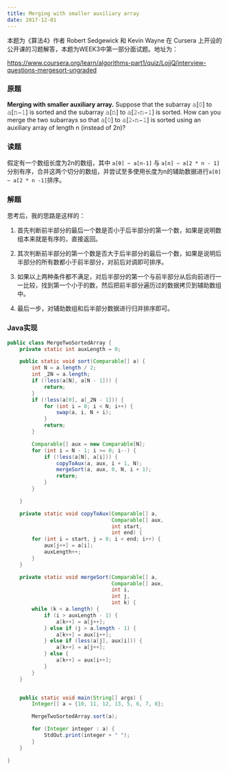 ```yaml
---
title: Merging with smaller auxiliary array
date: 2017-12-01
---
```


本题为《算法4》作者 Robert Sedgewick 和 Kevin Wayne 在 Cursera 上开设的公开课的习题解答，本题为WEEK3中第一部分面试题。地址为：

https://www.coursera.org/learn/algorithms-part1/quiz/LojjQ/interview-questions-mergesort-ungraded


### 原题


**Merging with smaller auxiliary array.** Suppose that the subarray 𝚊[𝟶] to 𝚊[𝚗−𝟷] is sorted and the subarray 𝚊[𝚗] to 𝚊[𝟸∗𝚗−𝟷] is sorted. How can you merge the two subarrays so that 𝚊[𝟶] to 𝚊[𝟸∗𝚗−𝟷] is sorted using an auxiliary array of length n (instead of 2n)?


<!--more-->


### 读题


假定有一个数组长度为2n的数组，其中 `a[0] ~ a[n-1]` 与 `a[n] ~ a[2 * n - 1]` 分别有序，合并这两个切分的数组，并尝试至多使用长度为n的辅助数据进行`a[0] ~ a[2 * n -1]`排序。


### 解题


思考后，我的思路是这样的：


1. 首先判断前半部分的最后一个数是否小于后半部分的第一个数，如果是说明数组本来就是有序的，直接返回。

2. 其次判断前半部分的第一个数是否大于后半部分的最后一个数，如果是说明后半部分的所有数都小于前半部分，对前后对调即可排序。

3. 如果以上两种条件都不满足，对后半部分的第一个与前半部分从后向前进行一一比较，找到第一个小于的数，然后把前半部分遍历过的数据拷贝到辅助数组中。

4. 最后一步，对辅助数组和后半部分数据进行归并排序即可。


### Java实现

```Java
public class MergeTwoSortedArray {
    private static int auxLength = 0;

    public static void sort(Comparable[] a) {
        int N = a.length / 2;
        int _2N = a.length;
        if (!less(a[N], a[N - 1])) {
            return;
        }
        if (!less(a[0], a[_2N - 1])) {
            for (int i = 0; i < N; i++) {
                swap(a, i, N + i);
            }
            return;
        }

        Comparable[] aux = new Comparable[N];
        for (int i = N - 1; i >= 0; i--) {
            if (!less(a[N], a[i])) {
                copyToAux(a, aux, i + 1, N);
                mergeSort(a, aux, 0, N, i + 1);
                return;
            }
        }

    }

    private static void copyToAux(Comparable[] a, 
                                  Comparable[] aux, 
                                  int start, 
                                  int end) {
        for (int i = start, j = 0; i < end; i++) {
            aux[j++] = a[i];
            auxLength++;
        }
    }

    private static void mergeSort(Comparable[] a, 
                                  Comparable[] aux, 
                                  int i, 
                                  int j, 
                                  int k) {
        while (k < a.length) {
            if (i > auxLength - 1) {
                a[k++] = a[j++];
            } else if (j > a.length - 1) {
                a[k++] = aux[i++];
            } else if (less(a[j], aux[i])) {
                a[k++] = a[j++];
            } else {
                a[k++] = aux[i++];
            }
        }
    }


    public static void main(String[] args) {
        Integer[] a = {10, 11, 12, 13, 5, 6, 7, 8};

        MergeTwoSortedArray.sort(a);

        for (Integer integer : a) {
            StdOut.print(integer + " ");
        }
    }

}
```
